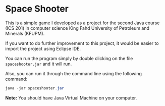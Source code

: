 # Space Shooter

This is a simple game I developed as a project for the second Java course (ICS 201) in computer science King Fahd University of Petroleum and Minerals (KFUPM).

If you want to do further improvement to this project, it would be easier to import the project using Eclipse IDE.

You can run the program simply by double clicking on the file `spaceshooter.jar` and it will run.

Also, you can run it through the command line using the following command:

```Java
java -jar spaceshooter.jar
```

**Note:** You should have Java Virtual Machine on your computer.

